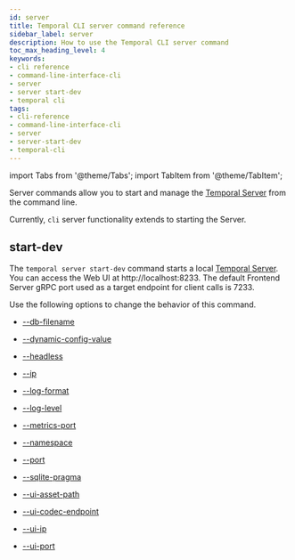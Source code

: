 ```yaml
---
id: server
title: Temporal CLI server command reference
sidebar_label: server
description: How to use the Temporal CLI server command
toc_max_heading_level: 4
keywords:
- cli reference
- command-line-interface-cli
- server
- server start-dev
- temporal cli
tags:
- cli-reference
- command-line-interface-cli
- server
- server-start-dev
- temporal-cli
---
```


<!-- THIS FILE IS GENERATED. DO NOT EDIT THIS FILE DIRECTLY -->

import Tabs from '@theme/Tabs';
import TabItem from '@theme/TabItem';

Server commands allow you to start and manage the [Temporal Server](/clusters#temporal-server) from the command line.

Currently, `cli` server functionality extends to starting the Server.

## start-dev

The `temporal server start-dev` command starts a local [Temporal Server](/clusters#temporal-server).
You can access the Web UI at http://localhost:8233.
The default Frontend Server gRPC port used as a target endpoint for client calls is 7233.

Use the following options to change the behavior of this command.

- [--db-filename](/cli/cmd-options#db-filename)

- [--dynamic-config-value](/cli/cmd-options#dynamic-config-value)

- [--headless](/cli/cmd-options#headless)

- [--ip](/cli/cmd-options#ip)

- [--log-format](/cli/cmd-options#log-format)

- [--log-level](/cli/cmd-options#log-level)

- [--metrics-port](/cli/cmd-options#metrics-port)

- [--namespace](/cli/cmd-options#namespace)

- [--port](/cli/cmd-options#port)

- [--sqlite-pragma](/cli/cmd-options#sqlite-pragma)

- [--ui-asset-path](/cli/cmd-options#ui-asset-path)

- [--ui-codec-endpoint](/cli/cmd-options#ui-codec-endpoint)

- [--ui-ip](/cli/cmd-options#ui-ip)

- [--ui-port](/cli/cmd-options#ui-port)


